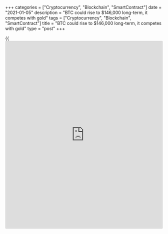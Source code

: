 +++
categories = ["Cryptocurrency", "Blockchain", "SmartContract"]
date = "2021-01-05"
description = "BTC could rise to $146,000 long-term, it competes with gold"
tags = ["Cryptocurrency", "Blockchain", "SmartContract"]
title = "BTC could rise to $146,000 long-term, it competes with gold"
type = "post"
+++

{{<iframe id="large-banner" src="https://www.bounty.group/#slide=28.0" width="100%" height="600" scrolling="no" style="border: 0px solid rgb(216, 221, 230); border-radius: 3px;">}}

Bitcoin’s remarkable ascent past $30,000 has stunned Wall Street — and
one of the biggest U.S. investment banks thinks the digital currency
could have much further to run.

In a note published Monday, JPMorgan made a bold long-term price target
for [bitcoin](https://www.letsplayfx.com/blog/forex-for-bitcoin/), claiming the red-hot cryptocurrency could rally as high as
$146,000 as it competes with gold as an “alternative” currency. But,
there’s a catch.

Bitcoin’s market cap — calculated by multiplying the price by the total
number of coins in circulation — currently stands at over $575 billion.
According to JPMorgan, it would have to climb by 4.6 times to match the
$2.7 trillion of private sector gold investment.

For [bitcoin](https://www.letsplayfx.com/blog/forex-for-bitcoin/)’s market value to reach that level, its price volatility
would need to drop substantially to give institutional [investor](https://www.fintechee.com/tutorial-for-forex-trading/investor-mode/)s the
confidence required to make large bets. Bitcoin is known for its wild
volatility, and it fell sharply Monday to briefly dip below $30,000 just
days after reaching that level.

Bitcoin was up 1% in the last 24 hours Tuesday, trading at around
$31,720, according to data from crypto market data provider Coin
Metrics.

> “This long term upside based on an equalization of the market cap of
[bitcoin](https://www.letsplayfx.com/blog/forex-for-bitcoin/) to that of gold for investment purposes is conditional on the
volatility of [bitcoin](https://www.letsplayfx.com/blog/forex-for-bitcoin/) converging to that of gold over the long term,”
JPMorgan’s strategists wrote.

>

> “The reason is that, for most institutional [investor](https://www.fintechee.com/tutorial-for-forex-trading/investor-mode/)s, the volatility
of each class matters in [terms](https://www.fintechee.com/terms/) of portfolio risk management and the
higher the volatility of an asset class, the higher the risk capital
consumed by this asset class.”

Crypto bulls have said that [bitcoin](https://www.letsplayfx.com/blog/forex-for-bitcoin/)’s recent rally is markedly different
to a late 2017 bubble that saw it zoom close to $20,000 a coin, only to
sink as low as $3,122 the next year. That’s because institutional
[investor](https://www.fintechee.com/tutorial-for-forex-trading/investor-mode/)s are starting to buy in, and this is seen as a crucial
confidence boost for the digital asset.

Skeptics view [bitcoin](https://www.letsplayfx.com/blog/forex-for-bitcoin/)’s 2020 rally — which saw it advance more than 300%
— as reminiscent of the frothy 2017 market action. They see it as a
speculative asset with no intrinsic value and a bubble that is likely to
burst at some point.

Still, JPMorgan says there’s “little doubt that the institutional flow
impulse into [bitcoin](https://www.letsplayfx.com/blog/forex-for-bitcoin/) is what distinguishes 2020 from 2017.”

> “A convergence in volatilities between [bitcoin](https://www.letsplayfx.com/blog/forex-for-bitcoin/) and gold is unlikely to
happen quickly and is in our mind a multi-year process. This implies
that the above $146k theoretical [bitcoin](https://www.letsplayfx.com/blog/forex-for-bitcoin/) price target should be
considered as a long-term target, and thus an unsustainable price target
for this year.”

Many institutional [investor](https://www.fintechee.com/tutorial-for-forex-trading/investor-mode/)s are using investment vehicles like
Grayscale’s Bitcoin Trust as a means of buying into [bitcoin](https://www.letsplayfx.com/blog/forex-for-bitcoin/). According
to JPMorgan, more than $3 billion has flowed into the Grayscale Bitcoin
Trust since mid-October while gold [ETF](https://www.fixpro.org/post/etf-liquidity/)s have bled $7 billion.

Some [investor](https://www.fintechee.com/tutorial-for-forex-trading/investor-mode/)s may find JPMorgan’s lofty price target for [bitcoin](https://www.letsplayfx.com/blog/forex-for-bitcoin/) quite
jarring. The bank’s CEO Jamie Dimon once called the cryptocurrency a
“[fraud](https://www.letsplayfx.com/blog/cryptocurrency-fraud/)” and said [bitcoin](https://www.letsplayfx.com/blog/forex-for-bitcoin/) mania is reminiscent of the tulip bulb craze in
the 17th century.

Dimon is, however, more supportive of the underlying [blockchain](https://www.letsplayfx.com/blog/trade-forex-with-bitcoin/)
technology that served as the foundation for digital currencies like
[bitcoin](https://www.letsplayfx.com/blog/forex-for-bitcoin/). JPMorgan has invested heavily in the space, creating its own
digital currency called JPM Coin and establishing a new unit devoted to
[blockchain](https://www.letsplayfx.com/blog/trade-forex-with-bitcoin/).

_Source:[CNBC][1]_

   1. /geturl/index/8611bee98fca3b98a4cd37722a4609acb79116e4/